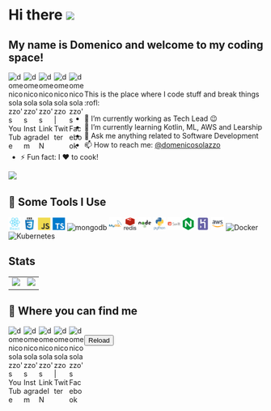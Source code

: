 

<link rel="stylesheet" href="css/style.css">

<script> alert('ciao')</script>
<h1>Hi there <img src="https://media.giphy.com/media/hvRJCLFzcasrR4ia7z/giphy.gif" width="25px"></h1>


<h2>My name is <bold>Domenico</bold> and welcome to my coding space!</h2>
<a href="https://www.youtube.com/c/domenicosolazzo">
  <img align="left" alt="domenicosolazzo's YouTube" width="30px" src="https://image.flaticon.com/icons/svg/725/725300.svg" />
</a>
<a href="https://www.instagram.com/domenicosolazzo">
  <img align="left" alt="domenicosolazzo's Instagram" width="30px" src="https://image.flaticon.com/icons/svg/2111/2111421.svg" />
</a>
<a href="https://www.linkedin.com/in/solazzo">
  <img align="left" alt="domenicosolazzo's LinkdeIN" width="30px" src="https://image.flaticon.com/icons/svg/2111/2111465.svg" />
</a>
<a href="https://twitter.com/domenicosolazzo">
  <img align="left" alt="domenicosolazzo | Twitter" width="30px" src="https://image.flaticon.com/icons/svg/2111/2111703.svg" />
</a>
<a href="https://www.facebook.com/domenicosolazzo.labs">
  <img align="left" alt="domenicosolazzo's Facebook" width="30px" src="https://image.flaticon.com/icons/svg/2111/2111342.svg" />
</a>

<br />
<br />
This is the place where I code stuff and break things :rofl:

- 🔭 I’m currently working as Tech Lead :wink:
- 🌱 I’m currently learning Kotlin, ML, AWS and Learship
- 💬 Ask me anything related to Software Development
- 📫 How to reach me: [@domenicosolazzo](https://twitter.com/domenicosolazzo)
- ⚡ Fun fact: I :heart: to cook!

<img src="https://media.giphy.com/media/3osxYamKD88c6pXdfO/giphy.gif">

<h2>🚀 Some Tools I Use</h2>
<p align="left">
<img src="https://raw.githubusercontent.com/devicons/devicon/master/icons/react/react-original-wordmark.svg" alt="react-js" width="25" height="25" />
<img src="https://raw.githubusercontent.com/devicons/devicon/master/icons/css3/css3-original-wordmark.svg" alt="css3" width="25" height="25" />
<img src="https://raw.githubusercontent.com/devicons/devicon/master/icons/javascript/javascript-original.svg" alt="javascript" width="25" height="25" />
<img src="https://raw.githubusercontent.com/devicons/devicon/master/icons/typescript/typescript-original.svg" alt="typescript" width="25" height="25" />
<img src="https://devicons.github.io/devicon/devicon.git/icons/mongodb/mongodb-original-wordmark.svg" alt="mongodb" width="25" height="25" />
<img src="https://raw.githubusercontent.com/devicons/devicon/master/icons/mysql/mysql-original-wordmark.svg" alt="mysql" width="25" height="25" />
<img src="https://raw.githubusercontent.com/devicons/devicon/master/icons/redis/redis-original-wordmark.svg" alt="redis" width="25" height="25" />
<img src="https://raw.githubusercontent.com/devicons/devicon/master/icons/nodejs/nodejs-original-wordmark.svg" alt="nodejs" width="25" height="25" />
<img src="https://raw.githubusercontent.com/devicons/devicon/master/icons/python/python-original-wordmark.svg" alt="python" width="25" height="25" />
<img src="https://raw.githubusercontent.com/devicons/devicon/master/icons/swift/swift-original-wordmark.svg" alt="swift" width="25" height="25" />
<img src="https://raw.githubusercontent.com/devicons/devicon/master/icons/nginx/nginx-original.svg" alt="nginx" width="25" height="25" />
<img src="https://raw.githubusercontent.com/devicons/devicon/master/icons/heroku/heroku-plain.svg" alt="heroku" width="25" height="25" />
<img src="https://raw.githubusercontent.com/github/explore/80688e429a7d4ef2fca1e82350fe8e3517d3494d/topics/aws/aws.png" alt="aws" width="25" height="25" />
<img src="https://devicons.github.io/devicon/devicon.git/icons/docker/docker-original-wordmark.svg" alt="Docker" width="25" height="25" />
<img src="https://www.vectorlogo.zone/logos/kubernetes/kubernetes-icon.svg" alt="Kubernetes" width="25" height="25" />
</p>

<h2>Stats</h2>
<table>
    <tr>
        <td><img src="https://github-readme-stats.vercel.app/api?username=domenicosolazzo&show_icons=true&count_private=true"></td>
        <td><img src="https://github-readme-stats.vercel.app/api/top-langs/?username=domenicosolazzo&layout=compact&hide=perl,c"</td>
    </tr>
</table>


<h2>🚀 Where you can find me</h2>
<a href="https://www.youtube.com/c/domenicosolazzo">
  <img align="left" alt="domenicosolazzo's YouTube" width="30px" src="https://image.flaticon.com/icons/svg/725/725300.svg" />
</a>
<a href="https://www.instagram.com/domenicosolazzo">
  <img align="left" alt="domenicosolazzo's Instagram" width="30px" src="https://image.flaticon.com/icons/svg/2111/2111421.svg" />
</a>
<a href="https://www.linkedin.com/in/solazzo">
  <img align="left" alt="domenicosolazzo's LinkdeIN" width="30px" src="https://image.flaticon.com/icons/svg/2111/2111465.svg" />
</a>
<a href="https://twitter.com/domenicosolazzo">
  <img align="left" alt="domenicosolazzo | Twitter" width="30px" src="https://image.flaticon.com/icons/svg/2111/2111703.svg" />
</a>
<a href="https://www.facebook.com/domenicosolazzo.labs">
  <img align="left" alt="domenicosolazzo's Facebook" width="30px" src="https://image.flaticon.com/icons/svg/2111/2111342.svg" />
</a>

<br />
<div class='btn-div'><button id='load'>Reload</button></div>
<section id='main'></section>

